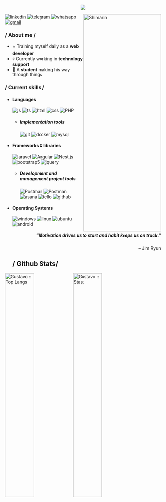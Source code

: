 <p align = center ><img src="https://drive.google.com/uc?export=view&id=1sH6dWQE7TQ50PZoP_h4OhPLWmBd5tTmW"> </p>

<div>

<img align="right" width="250" height="700" alt="Shimarin" src="https://drive.google.com/uc?export=view&id=1vuBPRq6UJIH9xvwMGWxzvPIgToxMRQiz"></img>
<a href="https://www.linkedin.com/in/gustavo-adolfo-g%C3%B3mez-sandoval-9a0123292/" target="_blank">
  <img src = "https://img.shields.io/badge/linkedin-%230A66C2?style=for-the-badge&logo=linkedin&logoColor=white&labelColor=%230A66C2" alt = "linkedin" />
</a>
<a href="https://t.me/+573227914554" target="_blank">
  <img src = "https://img.shields.io/badge/Telegram-%2326A5E4?style=for-the-badge&logo=telegram&logoColor=white&labelColor=%2326A5E4" alt = "telegram" />
</a>
<a href="https://wa.me/+573227914554" target="_blank">
  <img src = "https://img.shields.io/badge/whatsapp-%2325D366?style=for-the-badge&logo=whatsapp&logoColor=white&labelColor=%2325D366" alt = "whatsapp" />
</a>
<a href="mailto:gusadgosa9805@" target="_blank">
  <img src = "https://img.shields.io/badge/gmail-%23EA4335?style=for-the-badge&logo=gmail&logoColor=white&labelColor=%23EA4335" alt = "gmail" />
</a>
<h3> / About me /</h3>
  
- ⭐ Training myself daily as a **web developer**
- 💀 Currently working in **technology support**
- 👾 A **student** making his way through things


  
<h3> / Current skills / </h3>
  
- <h4> Languages </h4>
  
  <img src = "https://img.shields.io/badge/JavaScript-323330?style=for-the-badge&logo=javascript&logoColor=F7DF1E" alt = "js" />
  <img src = "https://img.shields.io/badge/TypeScript-007ACC?style=for-the-badge&logo=typescript&logoColor=white" alt = "ts" />
  <img src = "https://img.shields.io/badge/HTML5-E34F26?style=for-the-badge&logo=html5&logoColor=white" alt = "html" />
  <img src = "https://img.shields.io/badge/CSS3-1572B6?style=for-the-badge&logo=css3&logoColor=white" alt = "css" />
  <img src = "https://img.shields.io/badge/PHP-%23777BB4?style=for-the-badge&logo=php&logoColor=white&logoSize=amg&labelColor=%23777BB4" alt = "PHP" />
  
  - <h5> Implementation tools </h5>
    <img src = "https://img.shields.io/badge/git-%23F05032?style=for-the-badge&logo=git&logoColor=white&labelColor=%23F05032" alt = "git" />
    <img src = "https://img.shields.io/badge/docker-%232496ED?style=for-the-badge&logo=docker&logoColor=white&labelColor=%232496ED" alt = "docker" />
    <img src = "https://img.shields.io/badge/mysql-%234479A1?style=for-the-badge&logo=mysql&logoColor=white&labelColor=%234479A1" alt = "mysql" />  
  
- <h4> Frameworks & libraries </h4>
  <img src = "https://img.shields.io/badge/Laravel-%23FF2D20?style=for-the-badge&logo=laravel&labelColor=f8f8ff" alt = "laravel" />
  <img src = "https://img.shields.io/badge/angular-%230F0F11?style=for-the-badge&logo=angular&logoColor=%230F0F11&labelColor=f8f8ff" alt = "Angular" />
  <img src = "https://img.shields.io/badge/nestjs-%23E0234E?style=for-the-badge&logo=nestjs&logoColor=%23E0234E&labelColor=f8f8ff" alt = "Nest.js" />
  <img src = "https://img.shields.io/badge/Bootstrap-%237952B3?style=for-the-badge&logo=bootstrap&logoColor=%237952B3&labelColor=f8f8ff" alt = "bootstrap5" />
  <img src = "https://img.shields.io/badge/JQuery-%230769AD?style=for-the-badge&logo=jquery&logoColor=%230769AD&labelColor=f8f8ff" alt = "jquery" />

  - <h5> Development and management project tools </h5>
    <img src = "https://img.shields.io/badge/VS%20code-%232496ED?style=for-the-badge&logoColor=white&labelColor=%232496ED" alt = "Postman" />
    <img src = "https://img.shields.io/badge/postman-%23FF6C37?style=for-the-badge&logo=postman&logoColor=white&labelColor=%23FF6C37" alt = "Postman" />
    <img src = "https://img.shields.io/badge/asana-%23F06A6A?style=for-the-badge&logo=asana&logoColor=white&labelColor=%23F06A6A" alt = "asana" />
    <img src = "https://img.shields.io/badge/Trello-%230052CC?style=for-the-badge&logo=trello&labelColor=%230052CC" alt = "tello" />
    <img src = "https://img.shields.io/badge/github-%23181717?style=for-the-badge&logo=github&logoColor=white&labelColor=%23181717" alt = "github" />
    
- <h4> Operating Systems </h4>
  <img src = "https://img.shields.io/badge/windows-%2340AEF0?style=for-the-badge&logo=windows&logoColor=%2340AEF0&labelColor=f8f8ff" alt = "windows" />
  <img src = "https://img.shields.io/badge/linux-%23FCC624?style=for-the-badge&logo=linux&logoColor=white&labelColor=%23FCC624" alt = "linux" />
  <img src = "https://img.shields.io/badge/ubuntu-%23E95420?style=for-the-badge&logo=ubuntu&logoColor=white&labelColor=%23E95420" alt = "ubuntu" />
  <img src = "https://img.shields.io/badge/android-%2334A853?style=for-the-badge&logo=android&logoColor=white&labelColor=%2334A853" alt = "android" />

  
    <div align="right">
    <h5>“Motivation drives us to start and habit keeps us on track.”</h5>
      <p>– Jim Ryun</p>
     </div>
  <h2> / Github Stats/</h2>
<img align="left" width="43%" src="https://github-readme-stats.vercel.app/api/top-langs/?username=GustavoGomezS&langs_count=5&theme=tokyonight&layout=compact" alt="Gustavo :: Top Langs" />    
<img align="left" width="43%" src="https://github-readme-stats.vercel.app/api?username=GustavoGomezS&show_icons=true&theme=tokyonight&layout=compact" alt="Gustavo :: Stast" />    

</div>

